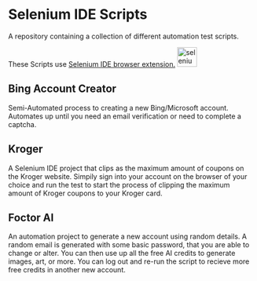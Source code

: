 # Selenium IDE Scripts

A repository containing a collection of different automation test scripts.

These Scripts use [Selenium IDE browser extension.](https://github.com/SeleniumHQ/selenium-ide)  <a href="https://www.selenium.dev/selenium-ide/" target="_blank"
rel="noreferrer"> <img
src="https://raw.githubusercontent.com/detain/svg-logos/780f25886640cef088af994181646db2f6b1a3f8/svg/selenium-logo.svg"
alt="selenium" width="40" height="40" /></a>
## Bing Account Creator
Semi-Automated process to creating a new Bing/Microsoft account. Automates up until you need an email verification or need to complete a captcha. 

## Kroger
A Selenium IDE project that clips as the maximum amount of coupons on the Kroger website. Simpily sign into your account on the browser of your choice and run the test to start the process of clipping the maximum amount of Kroger coupons to your Kroger card.

## Foctor AI
An automation project to generate a new account using random details. A random email is generated with some basic password, that you are able to change or alter. You can then use up all the free AI credits to generate images, art, or more. You can log out and re-run the script to recieve more free credits in another new account.
